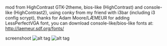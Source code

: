 

mod from HighContrast GTK-2theme,
bios-like (HighContrast) and console-like (HighContrast2),
using conky from my friend with i3bar (including i3 config scrypt),
thanks for Adam Moore/LÆMEUR for adding LessPerfectVGA font,
you can download console-like/bios-like fonts at: http://laemeur.sdf.org/fonts/

screenshoot
![alt tag](http://img04.deviantart.net/b8ce/i/2015/075/0/a/2015_03_14_141841_1366x768_scrot_by_juanprahamma-d8ly9wu.png)
![alt tag](http://img01.deviantart.net/3757/i/2015/075/2/2/2015_03_14_175917_1366x768_scrot_by_juanprahamma-d8ly9mg.png)
